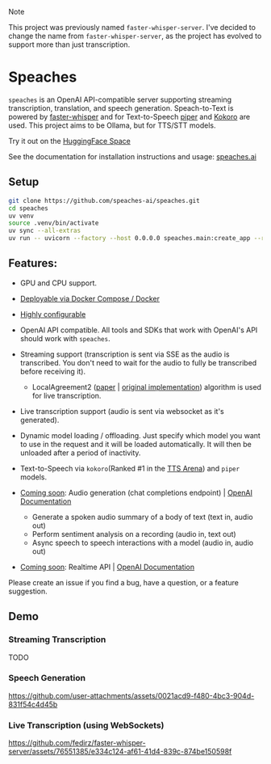 > [!NOTE]
> This project was previously named `faster-whisper-server`. I've decided to change the name from `faster-whisper-server`, as the project has evolved to support more than just transcription.

# Speaches

`speaches` is an OpenAI API-compatible server supporting streaming transcription, translation, and speech generation. Speach-to-Text is powered by [faster-whisper](https://github.com/SYSTRAN/faster-whisper) and for Text-to-Speech [piper](https://github.com/rhasspy/piper) and [Kokoro](https://huggingface.co/hexgrad/Kokoro-82M) are used. This project aims to be Ollama, but for TTS/STT models.

Try it out on the [HuggingFace Space](https://huggingface.co/spaces/speaches-ai/speaches)

See the documentation for installation instructions and usage: [speaches.ai](https://speaches.ai/)

## Setup

```bash
git clone https://github.com/speaches-ai/speaches.git
cd speaches
uv venv
source .venv/bin/activate
uv sync --all-extras
uv run -- uvicorn --factory --host 0.0.0.0 speaches.main:create_app --reload
```

## Features:

- GPU and CPU support.
- [Deployable via Docker Compose / Docker](https://speaches.ai/installation/)
- [Highly configurable](https://speaches.ai/configuration/)
- OpenAI API compatible. All tools and SDKs that work with OpenAI's API should work with `speaches`.
- Streaming support (transcription is sent via SSE as the audio is transcribed. You don't need to wait for the audio to fully be transcribed before receiving it).

  - LocalAgreement2 ([paper](https://aclanthology.org/2023.ijcnlp-demo.3.pdf) | [original implementation](https://github.com/ufal/whisper_streaming)) algorithm is used for live transcription.

- Live transcription support (audio is sent via websocket as it's generated).
- Dynamic model loading / offloading. Just specify which model you want to use in the request and it will be loaded automatically. It will then be unloaded after a period of inactivity.
- Text-to-Speech via `kokoro`(Ranked #1 in the [TTS Arena](https://huggingface.co/spaces/Pendrokar/TTS-Spaces-Arena)) and `piper` models.
- [Coming soon](https://github.com/speaches-ai/speaches/issues/231): Audio generation (chat completions endpoint) | [OpenAI Documentation](https://platform.openai.com/docs/guides/realtime)
  - Generate a spoken audio summary of a body of text (text in, audio out)
  - Perform sentiment analysis on a recording (audio in, text out)
  - Async speech to speech interactions with a model (audio in, audio out)
- [Coming soon](https://github.com/speaches-ai/speaches/issues/115): Realtime API | [OpenAI Documentation](https://platform.openai.com/docs/guides/realtime)

Please create an issue if you find a bug, have a question, or a feature suggestion.

## Demo

### Streaming Transcription

TODO

### Speech Generation

https://github.com/user-attachments/assets/0021acd9-f480-4bc3-904d-831f54c4d45b

### Live Transcription (using WebSockets)

https://github.com/fedirz/faster-whisper-server/assets/76551385/e334c124-af61-41d4-839c-874be150598f
